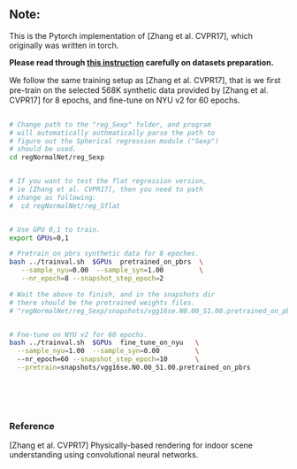 
## Note:

This is the Pytorch implementation of [Zhang et al. CVPR17], which originally was written in torch.

**Please read through [this instruction](..//dataset/SurfaceNormal/download_url.md) carefully on datasets preparation.**

We follow the same training setup as [Zhang et al. CVPR17], that is we ﬁrst pre-train on the selected 568K synthetic data provided by [Zhang et al. CVPR17] for 8 epochs, and ﬁne-tune on NYU v2 for 60 epochs.


```bash

# Change path to the "reg_Sexp" folder, and program
# will automatically authmatically parse the path to
# figure out the Spherical regression module ("Sexp") 
# should be used.
cd regNormalNet/reg_Sexp


# If you want to test the flat regression version,
# ie [Zhang et al. CVPR17], then you need to path
# change as following:
#  cd regNormalNet/reg_Sflat


# Use GPU 0,1 to train.
export GPUs=0,1

# Pretrain on pbrs synthetic data for 8 epoches.
bash ../trainval.sh  $GPUs  pretrained_on_pbrs  \
   --sample_nyu=0.00  --sample_syn=1.00         \
   --nr_epoch=8 --snapshot_step_epoch=2

# Wait the above to finish, and in the snapshots dir
# there should be the pretrained weights files.
# "regNormalNet/reg_Sexp/snapshots/vgg16se.N0.00_S1.00.pretrained_on_pbrs"


# Fne-tune on NYU v2 for 60 epochs.
bash ../trainval.sh  $GPUs  fine_tune_on_nyu   \
  --sample_nyu=1.00  --sample_syn=0.00         \ 
  --nr_epoch=60 --snapshot_step_epoch=10       \
  --pretrain=snapshots/vgg16se.N0.00_S1.00.pretrained_on_pbrs
```

<br>
<br>
<br>

### Reference

[Zhang et al. CVPR17] Physically-based rendering for indoor scene understanding using convolutional neural networks.